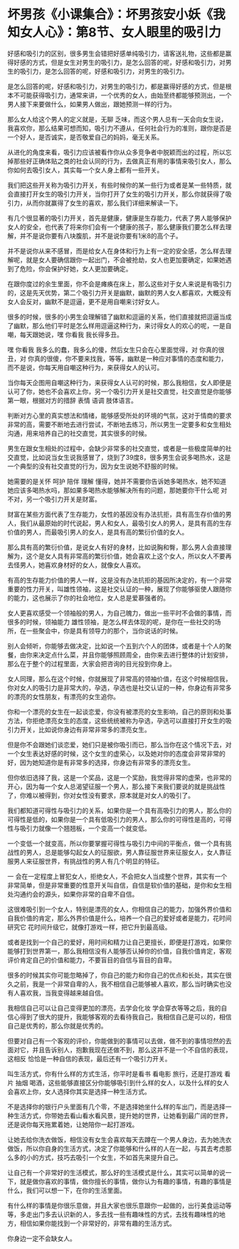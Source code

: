 # 坏男孩《小课集合》：坏男孩安小妖《我知女人心》：第8节、女人眼里的吸引力

好感和吸引力的区别，很多男生会错把好感单纯吸引力，请客送礼物，这些都是赢得好感的方式，但是女生对男生的吸引力，是怎么回答的呢，好感和吸引力，对男生的吸引力，是怎么回答的呢，好感和吸引力，对男生的吸引力。

是怎么回答的呢，好感和吸引力，对男生的吸引力，都是赢得好感的方式，但是根本不可能获得吸引力，通常来讲，一个优秀的女人，由始至终都能够预测出，一个男人接下来要做什么，如果男人做出，跟她预测一样的行为。

那么女人给这个男人的定义就是，无聊 乏味，而这个男人总有一天会向女生说，我喜欢你，那么结果可想而知，吸引力不遵从，任何社会行为的准则，跟你是否是一个好人，是否诚实，是否敬爱自己的妈妈，毫无关系。

从进化的角度来看，吸引力应该被看作你从众多竞争者中脱颖而出的过程，所以忘掉那些好正确体贴之类的社会认同的行为，去做真正有用的事情来吸引女人，那么你如何去吸引女人，其实每一个女人身上都有一些开关。

我们把这些开关称为吸引力开关，有些时候你的某一些行为或者是某一些特质，就会直接打开女生的吸引力开关，当你打开了女生的吸引力开关，那么你就获得了吸引力，从而你就赢得了女生的喜欢，那么我们详细来解读一下。

有几个很显著的吸引力开关，首先是健康，健康是生存能力，代表了男人能够保护女人的安全，也代表了将来你们会有一个健康的孩子，那么健康我们要怎么样去理解，并不是说你要有八块腹肌，并不是说你要有1米8的高个子。

并不是说你从来不感冒，而是给女人在身体和行为上有一定的安全感，怎么样去理解呢，就是女人要确信跟你一起出门，不会被抢劫，女人也更加要确定，如果她遇到了危险，你会保护好她，女人更加要确定。

在跟你度过的余生里面，你不会是瘫痪在床上，那么这些对于女人来说是有吸引力的，这是先天优势，第二个吸引力开关是幽默，幽默的男人女人都喜欢，大概没有女人会反对，幽默不是逗逼，更不是用自嘲来讨好女人。

很多的时候，很多的小男生会理解错了幽默和逗逼的关系，他们直接就把逗逼当成了幽默，那么他们平时是怎么样用逗逼这种行为，来讨得女人的欢心的呢，一是自嘲，每天跟她说，嘿 你看我 我长得多丑。

嘿 你看我 我多么的蠢，我多么的傻，然后女生只会在心里面觉得，对 你真的很丑，对 你真的很傻，你不要来找我，等等，幽默是一种应对事情的态度和能力，而不是说，你每天用自嘲这种行为，来获得女人的认可。

当你每天企图用自嘲这种行为，来获得女人认可的时候，那么我相信，女人即便是认可了你，她也不会喜欢上你，另一个吸引力开关是社交直觉，社交直觉是你能够第一眼，根据对方的措辞 表情 语调 肢体语言。

判断对方心里的真实想法和情绪，能够感受所处的环境的气氛，这对于情商的要求非常的高，需要不断地去进行尝试，不断地去练习，所以男生一定要多和女生相处沟通，用来培养自己的社交直觉，其实很多的时候。

男生在跟女生相处的过程中，会缺少非常多的社交直觉，或者是一些极度简单的社交直觉，比如说当女生说我感冒了，烧到了39度8，很多男生会说多喝热水，这是一个典型的没有社交直觉的行为，因为女生说她不舒服的时候。

她需要的是关怀 呵护 陪伴 理解 懂得，她并不需要你告诉她多喝热水，她不知道她应该多喝热水吗，那如果多喝热水能够解决所有的问题，那她要你干什么呢 对不对，另一个吸引力开关是财富。

财富在某些方面代表了生存能力，女性的基因没有办法抗拒，具有高生存价值的男人，我们从最原始的时代说起，男人和女人，最吸引女人的男人，是具有高的生存价值的男人，而最吸引男人的女人，是具有高的繁衍价值的女人。

那么具有高的繁衍价值，是说女人有好的身材，比如说胸和臀，那么男人会直接理解为，这个是女人具有非常高的繁衍价值，她会喜欢上这个女人，所以女人不要再去怪男人，她喜欢身材好的女人，就像女人喜欢。

有高的生存能力价值的男人一样，这是没有办法抗拒的基因所决定的，有一个非常重要的性力开关，叫雄性领袖，这是社交认证的一种，展现了你能够驱使人跟随你的能力，这也展示了你的社会地位，女人总是爱慕强者的。

女人更喜欢感受一个领袖般的男人，为自己魄力，做出一些平时不会做的事情，而很多的时候，领袖能力 雄性领袖，是怎么样去体现的呢，是你在一些社交的场所，在一些聚会中，你是具有领导力的那个，当你说话的时候。

别人会倾听，你能够去做决定，比如说一个五到六个人的团体，或者是十个人的聚餐，由你来决定点什么菜，并且你能够照顾周全，由你来去进行整体的计划安排，那么在于整个的过程里面，大家会把咨询的目光投到你身上。

女人同理，那么在这个时候，你就展现了非常高的领袖价值，在这个时候相信我，你对女人的吸引力是非常大的，孕选，孕选也是社交认证的一种，你身边有非常多的漂亮的女性朋友，有漂亮的女生追你。

你和一个漂亮的女生在一起谈恋爱，你没有被漂亮的女生影响，自己的原则和处事方法，你拒绝漂亮女生的态度，这些统统被称为孕选，孕选可以直接打开女生的吸引力开关，比如说你身边有非常非常多的漂亮女生。

但是你不会跟她们谈恋爱，她们只是被你吸引而已，那么当你在这个情况下去，对一个女生表达好感的时候，这个女生的虚荣心，以及她对你的态度会非常非常的好，因为她知道你是有非常多的选择，你身边有非常多的漂亮女生。

但你依旧选择了我，这是一个奖品，这是一个奖励，我觉得非常的虚荣，也非常的开心，因为每一个女人总渴望征服一个男人，那么接下来我们要说的就是挑战性了，你难以被得到，你对女性没有要求，原本就是对女人的吸引了。

我们都知道可得性与吸引力的关系，如果你是一个具有高吸引力的男人，那么你的可得性是低的，如果你是一个具有低吸引力的男人，那么你的可得性是高的，可得性与吸引力就像一个翘翘板，一个变高一个就变低。

一个变低一个就变高，所以你要掌握可得性与吸引力中间的平衡点，做一个具有挑战性的男人，总是能够勾起女人的征服欲，男人靠征服世界来征服女人，女人靠征服男人来征服世界，有挑战性的男人有几个明显的特征。

一 会在一定程度上冒犯女人，拒绝女人，不会把女人当成整个世界，其实有一个非常简单，但是非常重要的性意开关叫自信，自信是软价值的基础，是你和女生相处沟通约会的源头，如果你非常的自卑不自信。

这很难吸引到一个女人，特别是漂亮的女人，你相信自己的能力，加强外界价值和自我价值的肯定，那么外界价值是什么，培养一个自己的爱好或者是能力，花时间研究它 花时间升级它，就像打游戏一样，把它升到最高级。

或者是找到一个自己的爱好，用时间和精力让自己更擅长，即便是打游戏，如果你能够打到世界第一，那么我相信没有人能够否认掉你的价值，自我价值肯定，客观评价肯定自己的价值和能力，不要盲目的自信与盲目的自卑。

很多的时候其实你可能忽略掉了，你自己的能力和你自己的优点和长处，其实在很久之前，我是一个非常自卑的人，我不相信自己能够被人喜欢，那么当时确实也没有人喜欢我，当我变得越来越自信。

我相信自己可以让自己变得更加的漂亮，去学会化妆 学会穿衣等等之后，我的自信心得到了很大的提升，我能够客观的去看待我自己，我相信自己是可以的，相信自己是优秀的，那么你就是优秀的。

但要对自己有一个客观的评价，你能做到的事情可以去做，做不到的事情坦然的去面对它，并且告诉别人，抱歉我现在还做不到，那么这并不是一个不自信的表现，这相反 恰恰是一种自信的表现，最后还有一个吸引力开关。

叫生活方式，你有什么样的方式生活，你平时是看书 看电影 旅行，还是打游戏 看片 抽烟 喝酒，这些能够直接区分你能够吸引到什么样的女人，以及什么样的女人会喜欢上你，女人选择你其实是选择一种生活方式。

不是选择你的银行户头里面有几个零，不是选择她坐什么样的车出门，而是选择一种生活方式，你带她去看山看水看风景，提升她的世界，让她看到最广阔的世界，还是说你每天拖累着她，让她陪你一起打游戏。

让她去给你洗衣做饭，相信没有女生会喜欢每天去蹲在一个男人身边，去为她洗衣做饭，所以你自身的生活方式，决定了你能够和什么样的人在一起，与其去考虑那么多的小的方式，技巧去吸引一个女生，不如首先来提升自己。

让自己有一个非常好的生活模式，那么好的生活模式是什么，其实可以简单的说一下，就是做你喜欢的事情，做你擅长的事情，做你认为有趣的事情，有趣的事情是什么，我们可以想一下，在你的生活里面。

有什么样的事情是你很乐意做，并且大家也很乐意跟你一起做的，出行美食运动等等，多走出门多去认识新的人，多去找一些有趣味性的方式，去找有趣味性的地方，相信如果你能找到一个非常好的，非常有趣的生活方式。

你身边一定不会缺女人。